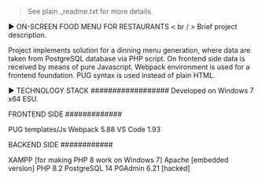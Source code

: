 > See plain _readme.txt for more details.

 ► ON-SCREEN FOOD MENU FOR RESTAURANTS
 < br / > 
Brief project description.

Project implements solution for a dinning menu generation, where data are taken from PostgreSQL database via PHP script.
On frontend side data is received by means of pure Javascript.
Webpack environment is used for a frontend foundation.
PUG syntax is used instead of plain HTML.
   
► TECHNOLOGY STACK
##################
Developed on Windows 7 x64 ESU.

FRONTEND SIDE
#############

PUG templates/Js
Webpack 5.88
VS Code 1.93

BACKEND SIDE
############

XAMPP [for making PHP 8 work on Windows 7]
Apache [embedded version]
PHP 8.2
PostgreSQL 14
PGAdmin 6.21 [hacked]
